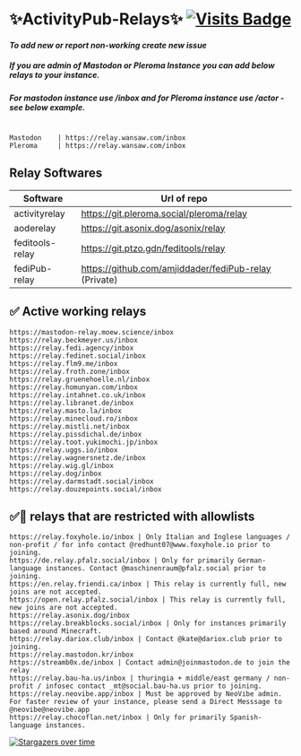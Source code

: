#  ✨ActivityPub-Relays✨     [![Visits Badge](https://badges.strrl.dev/visits/amjiddader/activityPub-relay)](https://badges.strrl.dev)
#### _To add new or report non-working create new issue_
##### If you are admin of Mastodon or Pleroma Instance you can add below relays to your instance.
##### For mastodon instance use /inbox and for Pleroma instance use /actor - see below example.
#
#
	Mastodon	| https://relay.wansaw.com/inbox 
	Pleroma		| https://relay.wansaw.com/inbox
## Relay Softwares

| Software | Url  of repo   |
| ------ | ------ |
| activityrelay  | https://git.pleroma.social/pleroma/relay  |
| aoderelay |  https://git.asonix.dog/asonix/relay |
| feditools-relay | https://git.ptzo.gdn/feditools/relay |
| fediPub-relay  | https://github.com/amjiddader/fediPub-relay (Private) | 
	

## ✅ Active working relays
```
https://mastodon-relay.moew.science/inbox
https://relay.beckmeyer.us/inbox
https://relay.fedi.agency/inbox
https://relay.fedinet.social/inbox
https://relay.flm9.me/inbox
https://relay.froth.zone/inbox
https://relay.gruenehoelle.nl/inbox
https://relay.homunyan.com/inbox
https://relay.intahnet.co.uk/inbox
https://relay.libranet.de/inbox
https://relay.masto.la/inbox
https://relay.minecloud.ro/inbox
https://relay.mistli.net/inbox
https://relay.pissdichal.de/inbox
https://relay.toot.yukimochi.jp/inbox
https://relay.uggs.io/inbox
https://relay.wagnersnetz.de/inbox
https://relay.wig.gl/inbox
https://relay.dog/inbox
https://relay.darmstadt.social/inbox
https://relay.douzepoints.social/inbox
```


## ✅🚫 relays that are restricted with allowlists
```
https://relay.foxyhole.io/inbox | Only Italian and Inglese languages / non-profit / for info contact @redhunt07@www.foxyhole.io prior to joining.
https://de.relay.pfalz.social/inbox | Only for primarily German-language instances. Contact @maschinenraum@pfalz.social prior to joining.
https://en.relay.friendi.ca/inbox | This relay is currently full, new joins are not accepted.
https://open.relay.pfalz.social/inbox | This relay is currently full, new joins are not accepted.
https://relay.asonix.dog/inbox
https://relay.breakblocks.social/inbox | Only for instances primarily based around Minecraft.
https://relay.dariox.club/inbox | Contact @kate@dariox.club prior to joining.
https://relay.mastodon.kr/inbox
https://streamb0x.de/inbox | Contact admin@joinmastodon.de to join the relay
https://relay.bau-ha.us/inbox | thuringia + middle/east germany / non-profit / infosec contact _mt@social.bau-ha.us prior to joining.
https://relay.neovibe.app/inbox | Must be approved by NeoVibe admin. For faster review of your instance, please send a Direct Messsage to @neovibe@neovibe.app
https://relay.chocoflan.net/inbox | Only for primarily Spanish-language instances.
```


[![Stargazers over time](https://starchart.cc/amjiddader/activityPub-relay.svg)](https://starchart.cc/amjiddader/activityPub-relay)
